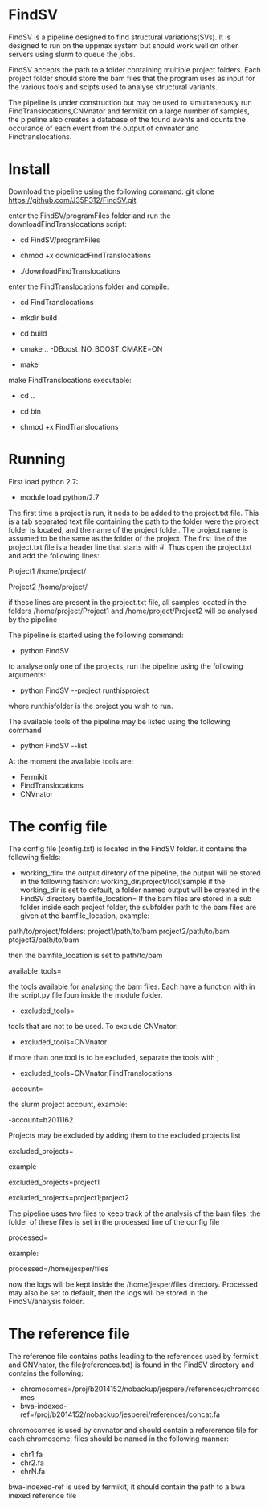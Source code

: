 # FindSV
FindSV is a pipeline designed to find structural variations(SVs). It is designed to run on the uppmax system but should work well on other servers using slurm to queue the jobs. 

FindSV accepts the path to a folder containing multiple project folders. Each project folder should store the bam files that the program uses as input for the various tools and scipts used to analyse structural variants.

The pipeline is under construction but may be used to simultaneously run FindTranslocations,CNVnator and fermikit on a large number of samples, the pipeline also creates a database of the found events and counts the occurance of each event from the output of cnvnator and Findtranslocations.


Install
=======
Download the pipeline using the following command:
git clone https://github.com/J35P312/FindSV.git

enter the FindSV/programFiles folder and run the downloadFindTranslocations script:

- cd FindSV/programFiles

- chmod +x downloadFindTranslocations

- ./downloadFindTranslocations

enter the FindTranslocations folder and compile:

- cd FindTranslocations

- mkdir build

- cd build

- cmake .. -DBoost_NO_BOOST_CMAKE=ON

- make

make FindTranslocations executable:

- cd ..

- cd bin

- chmod +x FindTranslocations


Running
========
First load python 2.7:

- module load python/2.7


The first time a project is run, it neds to be added to the project.txt file. This is a tab separated text file containing the path to the folder were the project folder is located, and the name of the project folder. The project name is assumed to be the same as the folder of the project. The first line of the project.txt file is a header line that starts with #. Thus open the project.txt and add the following lines:


Project1  /home/project/

Project2  /home/project/



if these lines are present in the project.txt file, all samples located in the folders /home/project/Project1 and
/home/project/Project2 will be analysed by the pipeline


The pipeline is started using the following command:

- python FindSV


to analyse only one of the projects, run the pipeline using the following arguments:


- python FindSV --project runthisproject


where runthisfolder is the project you wish to run.

The available tools of the pipeline may be listed using the following command
- python FindSV --list

At the moment the available tools are:
- Fermikit
- FindTranslocations
- CNVnator



The config file
================
The config file (config.txt) is located in the FindSV folder. it contains the following fields:

- working_dir=
the output diretory of the pipeline, the output will be stored in the following fashion:
working_dir/project/tool/sample
if the working_dir is set to default, a folder named output will be created in the FindSV directory
bamfile_location=
If the bam files are stored in a sub folder inside each project folder, the subfolder path to the bam files are given at the bamfile_location, example:

path/to/project/folders:
project1/path/to/bam
project2/path/to/bam
ptoject3/path/to/bam

then the bamfile_location is set to path/to/bam

available_tools=

the tools available for analysing the bam files. Each have a function with in the script.py file foun inside the module folder.

- excluded_tools=

tools that are not to be used. To exclude CNVnator:

- excluded_tools=CNVnator

if more than one tool is to be excluded, separate the tools with ;

- excluded_tools=CNVnator;FindTranslocations

-account=

the slurm project account, example:

-account=b2011162

Projects may be excluded by adding them to the excluded projects list

excluded_projects=

example

excluded_projects=project1

excluded_projects=project1;project2

The pipeline uses two files to keep track of the analysis of the bam files, the folder of these files is set in the processed line of the config file

processed=

example:

processed=/home/jesper/files

now the logs will be kept inside the /home/jesper/files directory. Processed may also be set to default, then the logs
will be stored in the FindSV/analysis folder.





The reference file
===================
The reference file contains paths leading to the references used by fermikit and CNVnator, the file(references.txt) is found in the FindSV directory and contains the following:

- chromosomes=/proj/b2014152/nobackup/jesperei/references/chromosomes
- bwa-indexed-ref=/proj/b2014152/nobackup/jesperei/references/concat.fa

chromosomes is used by cnvnator and should contain a refererence file for each chromosome, files should be named in the following manner:
- chr1.fa
- chr2.fa
- chrN.fa

bwa-indexed-ref is used by fermikit, it should contain the path to a bwa inexed reference file


